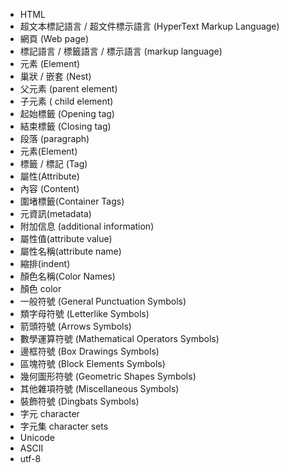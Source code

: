 - HTML
- 超文本標記語言 / 超文件標示語言 (HyperText Markup Language)
- 網頁 (Web page)
- 標記語言 / 標籤語言 / 標示語言 (markup language)
- 元素 (Element)
- 巢狀 / 嵌套 (Nest)
- 父元素 (parent element)
- 子元素 (  child element)
- 起始標籤 (Opening tag)
- 結束標籤 (Closing tag)
- 段落 (paragraph)
- 元素(Element)
- 標籤 / 標記 (Tag)
- 屬性(Attribute)
- 內容 (Content)
- 圍堵標籤(Container Tags)
- 元資訊(metadata)
- 附加信息 (additional information)
- 屬性值(attribute value)
- 屬性名稱(attribute name)
- 縮排(indent)
- 顏色名稱(Color Names)
- 顏色 color
- 一般符號 (General Punctuation Symbols)
- 類字母符號 (Letterlike Symbols)
- 箭頭符號 (Arrows Symbols)
- 數學運算符號 (Mathematical Operators Symbols)
- 邊框符號 (Box Drawings Symbols)
- 區塊符號 (Block Elements Symbols)
- 幾何圖形符號 (Geometric Shapes Symbols)
- 其他雜項符號 (Miscellaneous Symbols)
- 裝飾符號 (Dingbats Symbols)
- 字元 character
- 字元集 character sets
- Unicode
- ASCII
- utf-8